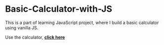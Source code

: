# Basic-Calculator-with-JS
This is a part of learning JavaScript project, where I build a basic calculator using vanilla JS.

Use the calculator, [**click here**](https://knightfury16.github.io/Basic-Calculator-with-JS/index.html)
